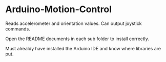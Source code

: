 # Arduino-Motion-Control
Reads accelerometer and orientation values. Can output joystick commands.

Open the README documents in each sub folder to install correctly.

Must alrealdy have installed the Arduino IDE and know where libraries are put.
